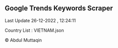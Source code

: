 

## Google Trends Keywords Scraper 
 
Last Update 26-12-2022 , 12:24:11

Country List :
VIETNAM.json



© Abdul Muttaqin 
